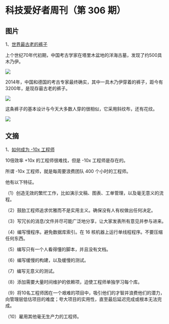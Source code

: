 # 科技爱好者周刊（第 306 期）

## 图片

1、[世界最古老的裤子](https://bigthink.com/the-past/chinese-mummy-worlds-oldest-pants-ancient-fashion/)

上个世纪70年代初期，中国考古学家在塔里木盆地的洋海古墓，发现了约500具木乃伊。

![](https://cdn.beekka.com/blogimg/asset/202309/bg2023091401.webp)

2014年，中国和德国的考古专家最终确实，其中一具木乃伊穿着的裤子，距今有3200年，是现存最古老的裤子。

![](https://cdn.beekka.com/blogimg/asset/202309/bg2023091402.webp)

这条裤子的基本设计与今天大多数人穿的很相似，它采用斜纹布，还有花纹。

![](https://cdn.beekka.com/blogimg/asset/202309/bg2023091403.webp)

## 文摘

1、[如何成为 -10x 工程师](https://taylor.town/-10x)

10倍效率 +10x 的工程师很难找，但是 -10x 工程师是存在的。

所谓 -10x 工程师，就是每周要浪费团队 400 个小时的工程师。

他有以下特征。

（1）创造无效的繁忙工作，比如演示文稿、图表、工单管理，以及毫无意义的流程。

（2）鼓励工程师追求优雅而不是实用主义。确保没有人有权做出任何决定。

（3）写冗长的消息/文件并尽可能广泛地分享，让大家发表所有意见并参与进来。

（4）编写慢程序。避免数据库索引。在 16 核机器上运行单线程程序。不要压缩任何东西。

（5）编写只有一个人看得懂的脚本，并且没有文档。

（6）编写缓慢的构建，以及缓慢的测试。

（7）编写无意义的测试。

（8）添加需要大量时间维护的依赖项，迫使工程师单独学习每个库。

（9）将10名工程师困在一个艰难的项目中，吸引他们的才智并浪费他们的潜力，向管理层低估项目的难度；夸大项目的实用性，直至最后延迟完成或根本无法完成。

（10）雇用其他毫无生产力的工程师。
